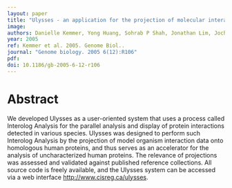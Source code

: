 ```yaml
---
layout: paper
title: "Ulysses - an application for the projection of molecular interactions across species."
image: 
authors: Danielle Kemmer, Yong Huang, Sohrab P Shah, Jonathan Lim, Jochen Brumm, Macaire M S Yuen, John Ling, Tao Xu, Wyeth W Wasserman, B F Francis Ouellette
year: 2005
ref: Kemmer et al. 2005. Genome Biol..
journal: "Genome biology. 2005 6(12):R106"
pdf: 
doi: 10.1186/gb-2005-6-12-r106
---
```


# Abstract

We developed Ulysses as a user-oriented system that uses a process called Interolog Analysis for the parallel analysis and display of protein interactions detected in various species. Ulysses was designed to perform such Interolog Analysis by the projection of model organism interaction data onto homologous human proteins, and thus serves as an accelerator for the analysis of uncharacterized human proteins. The relevance of projections was assessed and validated against published reference collections. All source code is freely available, and the Ulysses system can be accessed via a web interface http://www.cisreg.ca/ulysses.

